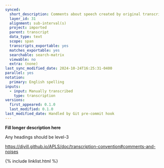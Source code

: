 ```yaml
---
synced:
  short_description: Comments about speech created by original transcribers
  layer_id: 31
  alignment: sub-interval(s)
  project: imported
  parent: transcript
  data_type: text
  scope: span
  transcripts_exportable: yes
  matches_exportable: yes
  searchable: search-matrix
  viewable: no
  extra: (none)
last_sync_modified_date: 2024-10-24T16:25:31-0400
parallel: yes
notation:
  primary: English spelling
inputs:
  - input: Manually transcribed
    type: transcription
versions:
  first_appeared: 0.1.0
  last_modified: 0.1.0
last_modified_date: Handled by Git pre-commit hook
---
```


**Fill longer description here**

Any headings should be level-3

https://djvill.github.io/APLS/doc/transcription-convention#comments-and-noises

{% include linklist.html %}
